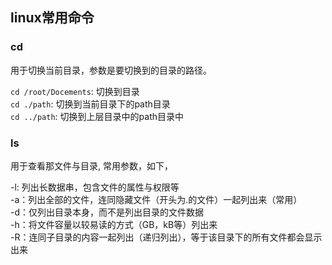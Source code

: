 ## linux常用命令

### cd
用于切换当前目录，参数是要切换到的目录的路径。

`cd /root/Docements`: 切换到目录  
`cd ./path`: 切换到当前目录下的path目录  
`cd ../path`: 切换到上层目录中的path目录中  

### ls
用于查看那文件与目录, 常用参数，如下，  

-l: 列出长数据串，包含文件的属性与权限等  
-a：列出全部的文件，连同隐藏文件（开头为.的文件）一起列出来（常用）  
-d：仅列出目录本身，而不是列出目录的文件数据  
-h：将文件容量以较易读的方式（GB，kB等）列出来  
-R：连同子目录的内容一起列出（递归列出），等于该目录下的所有文件都会显示出来  
